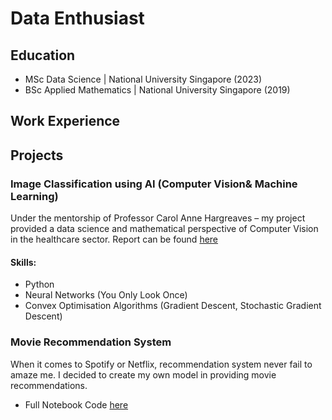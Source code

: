 # Data Enthusiast


## Education
- MSc Data Science | National University Singapore (2023)
- BSc Applied Mathematics | National University Singapore (2019)

## Work Experience

## Projects

### Image Classification using AI (Computer Vision& Machine Learning)
  
  Under the mentorship of Professor Carol Anne Hargreaves – my project provided a data science and mathematical perspective of Computer Vision in the healthcare sector. Report can be found [here](https://drive.google.com/file/d/1FogR8hgIe5Hh1z9YDS_ABMSUMW7Uuy0-/view)

#### Skills:
  - Python
  - Neural Networks (You Only Look Once)
  - Convex Optimisation Algorithms (Gradient Descent, Stochastic Gradient Descent)




### Movie Recommendation System 
  When it comes to Spotify or Netflix, recommendation system never fail to amaze me. I decided to create my own model in providing movie recommendations. 

  - Full Notebook Code [here](https://github.com/grace514/graceguan/blob/main/Movie%20Recommendation.ipynb)
